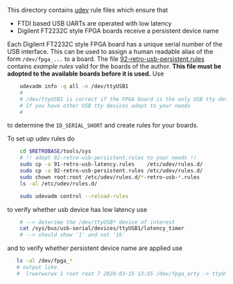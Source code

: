 This directory contains [udev](https://en.wikipedia.org/wiki/Udev) rule files
which ensure that
- FTDI based USB UARTs are operated with low latency
- Digilent FT2232C style FPGA boards receive a persistent device name

Each Digilent FT2232C style FPGA board has a unique serial number
of the USB interface. This can be used to assign a human readable alias
of the form `/dev/fpga_...` to a board.
The file [92-retro-usb-persistent.rules](92-retro-usb-persistent.rules)
contains _example rules_ valid for the boards of the author.
**This file must be adopted to the available boards before it is used.**
Use
```bash
    udevadm info -q all -n /dev/ttyUSB1
    #
    # /dev/ttyUSB1 is correct if the FPGA board is the only USB tty device.
    # If you have other USB tty devices adopt to your needs
    #
```
to determine the `ID_SERIAL_SHORT` and create rules for your boards.

To set up udev rules do
```bash
    cd $RETROBASE/tools/sys
    # !! adopt 92-retro-usb-persistent.rules to your needs !!
    sudo cp -a 91-retro-usb-latency.rules    /etc/udev/rules.d/
    sudo cp -a 92-retro-usb-persistent.rules /etc/udev/rules.d/
    sudo chown root:root /etc/udev/rules.d/*-retro-usb-*.rules
    ls -al /etc/udev/rules.d/

    sudo udevadm control --reload-rules
```

to verify whether usb device has low latency use
```bash
    # --> deterime the /dev/ttyUSB* device of interest
    cat /sys/bus/usb-serial/devices/ttyUSB1/latency_timer
    # --> should show '1' and not '16'
```

and to verify whether persistent device name are applied use
```bash
   ls -al /dev/fpga_*
   # output like
   #  lrwxrwxrwx 1 root root 7 2020-03-15 13:55 /dev/fpga_arty -> ttyUSB1
```

